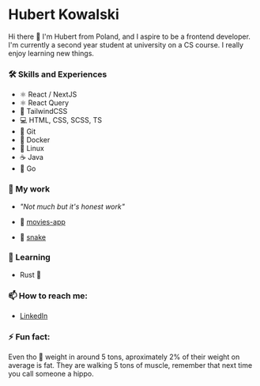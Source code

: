 # Hubert Kowalski

Hi there 👋 I'm Hubert from Poland, and I aspire to be a frontend developer. I'm currently a second year student at university on a CS course.
I really enjoy learning new things.

### 🛠 Skills and Experiences

- ⚛ React / NextJS
- ⚛️ React Query
- 💨 TailwindCSS
- 💻 HTML, CSS, SCSS, TS
- 🐙 Git
- 🐳 Docker
- 🐧 Linux
- ☕️ Java
- 🦫 Go

### 🔭 My work

- _"Not much but it's honest work"_

- 🍿 [movies-app](https://github.com/hubcio2115/movies-app-frontend)
- 🐍 [snake](https://github.com/hubcio2115/snake)

### 🌱 Learning

- Rust 🦀

### 📫 How to reach me:

- [LinkedIn](https://www.linkedin.com/in/hubert-kowalski-447aaa213/)

### ⚡ Fun fact:

Even tho 🦛 weight in around 5 tons, aproximately 2% of their weight on average is fat. They are walking 5 tons of muscle, remember that next time you call someone a hippo.
